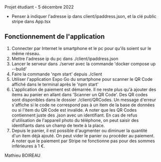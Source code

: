 Projet étudiant - 5 décembre 2022

* Penser à indiquer l'adresse ip dans client/ipaddress.json, et la clé public stripe dans App.tsx

## Fonctionnement de l'application
1. Connecter par Internet le smartphone et le pc pour qu'ils soient sur le même réseau.
2. Mettre l'adresse ip du pc dans ./client/ipaddress.json
3. Lancer le serveur dans ./server avec la commande 'docker compose up --build'
4. Faire la commande 'npm start' depuis ./client
5. Utiliser l'application Expo Go du smartphone pour scanner le QR Code affiché dans le terminal après le 'npm start'
6. L'application de paiement est démarrée. Il ne reste plus qu'à ajouter des items au panier en allant dans 'Scanner un QR Code'.
   Des QR codes sont disponibles dans le dossier ./client/QRCodes. Un message d'erreur s'affiche si le code ne correspond pas à un
   item de la base de données ou si l'item du QR Code est invalide. A noter que les QR Codes contiennent juste des .json avec un
   identifiant.
   En cas de refus d'utilisation de l'appareil photo du téléphone, on peut saisir des identifiants dans un champ de texte à la
   place.
7. Depuis le panier, il est possible d'augmenter ou diminuer la quantité d'un item déjà ajouté. On peut vider le panier ou procéder
   au paiement. A noter que le paiement par Stripe ne fonctionne pas pour des sommes inférieures à 1 €.

Mathieu BOIREAU
